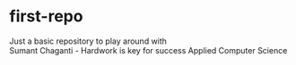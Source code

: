 # first-repo
Just a basic repository to play around with <br>
Sumant Chaganti - Hardwork is key for success
Applied Computer Science
